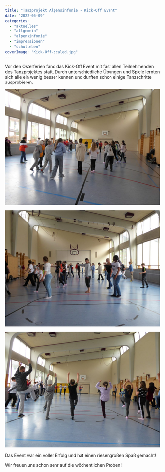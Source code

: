 ```yaml
---
title: "Tanzprojekt Alpensinfonie - Kick-Off Event"
date: "2022-05-09"
categories: 
  - "aktuelles"
  - "allgemein"
  - "alpensinfonie"
  - "impressionen"
  - "schulleben"
coverImage: "Kick-Off-scaled.jpg"
---
```


Vor den Osterferien fand das Kick-Off Event mit fast allen Teilnehmenden des Tanzprojektes statt. Durch unterschiedliche Übungen und Spiele lernten sich alle ein wenig besser kennen und durften schon einige Tanzschritte ausprobieren.

[![](images/Kick-Off-1024x768.jpg)](https://volksschule-partenkirchen.de/wp-content/uploads/Kick-Off-scaled.jpg)

[![](images/Kick-Off-3-1024x768.jpg)](https://volksschule-partenkirchen.de/wp-content/uploads/Kick-Off-3-scaled.jpg)

[![](images/Kick-Off-2-1024x768.jpg)](https://volksschule-partenkirchen.de/wp-content/uploads/Kick-Off-2-scaled.jpg)

Das Event war ein voller Erfolg und hat einen riesengroßen Spaß gemacht!

Wir freuen uns schon sehr auf die wöchentlichen Proben!
